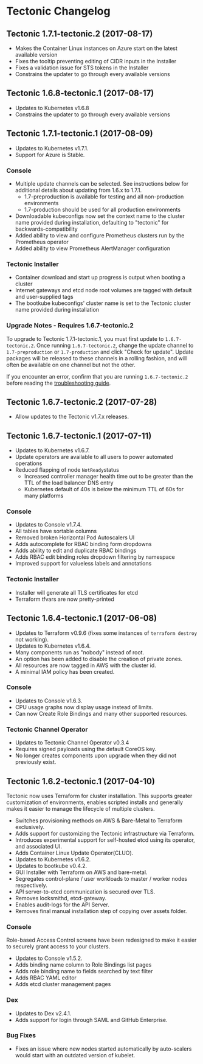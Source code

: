# Tectonic Changelog

## Tectonic 1.7.1-tectonic.2 (2017-08-17)

* Makes the Container Linux instances on Azure start on the latest available version
* Fixes the tooltip preventing editing of CIDR inputs in the Installer
* Fixes a validation issue for STS tokens in the Installer
* Constrains the updater to go through every available versions

## Tectonic 1.6.8-tectonic.1 (2017-08-17)

* Updates to Kubernetes v1.6.8
* Constrains the updater to go through every available versions
 
## Tectonic 1.7.1-tectonic.1 (2017-08-09)

* Updates to Kubernetes v1.7.1.
* Support for Azure is Stable.

### Console

* Multiple update channels can be selected. See instructions below for additional details about updating from 1.6.x to 1.7.1.
  * 1.7-preproduction is available for testing and all non-production environments
  * 1.7-production should be used for all production environments
* Downloadable kubeconfigs now set the context name to the cluster name provided during installation, defaulting to "tectonic" for backwards-compatibility
* Added ability to view and configure Prometheus clusters run by the Prometheus operator
* Added ability to view Prometheus AlertManager configuration

### Tectonic Installer

* Container download and start up progress is output when booting a cluster
* Internet gateways and etcd node root volumes are tagged with default and user-supplied tags
* The bootkube kubeconfigs' cluster name is set to the Tectonic cluster name provided during installation

### Upgrade Notes - Requires 1.6.7-tectonic.2

To upgrade to Tectonic 1.7.1-tectonic.1, you must first update to `1.6.7-tectonic.2`. Once running `1.6.7-tectonic.2`, change the update channel to `1.7-preproduction` or `1.7-production` and click "Check for update". Update packages will be released to these channels in a rolling fashion, and will often be available on one channel but not the other.

If you encounter an error, confirm that you are running `1.6.7-tectonic.2` before reading the [troubleshooting guide](https://github.com/coreos/tectonic-installer/blob/master/Documentation/troubleshooting/tectonic-upgrade.md#upgrading-to-171-tectonic1).

## Tectonic 1.6.7-tectonic.2 (2017-07-28)

* Allow updates to the Tectonic v1.7.x releases.

## Tectonic 1.6.7-tectonic.1 (2017-07-11)

* Updates to Kubernetes v1.6.7.
* Update operators are available to all users to power automated operations
* Reduced flapping of node `NotReady`status
   - Increased controller manager health time out to be greater than the TTL of the load balancer DNS entry
   - Kubernetes default of 40s is below the minimum TTL of 60s for many platforms

### Console

* Updates to Console v1.7.4.
* All tables have sortable columns
* Removed broken Horizontal Pod Autoscalers UI
* Adds autocomplete for RBAC binding form dropdowns
* Adds ability to edit and duplicate RBAC bindings
* Adds RBAC edit binding roles dropdown filtering by namespace
* Improved support for valueless labels and annotations

### Tectonic Installer

* Installer will generate all TLS certificates for etcd
* Terraform tfvars are now pretty-printed

## Tectonic 1.6.4-tectonic.1 (2017-06-08)

* Updates to Terraform v0.9.6 (fixes some instances of `terraform destroy` not working).
* Updates to Kubernetes v1.6.4.
* Many components run as "nobody" instead of root.
* An option has been added to disable the creation of private zones.
* All resources are now tagged in AWS with the cluster id.
* A minimal IAM policy has been created.

### Console

* Updates to Console v1.6.3.
* CPU usage graphs now display usage instead of limits.
* Can now Create Role Bindings and many other supported resources.

### Tectonic Channel Operator

* Updates to Tectonic Channel Operator v0.3.4
* Requires signed payloads using the default CoreOS key.
* No longer creates components upon upgrade when they did not previously exist.

## Tectonic 1.6.2-tectonic.1 (2017-04-10)

Tectonic now uses Terraform for cluster installation. This supports greater customization of environments, enables scripted installs and generally makes it easier to manage the lifecycle of multiple clusters.

* Switches provisioning methods on AWS & Bare-Metal to Terraform exclusively.
* Adds support for customizing the Tectonic infrastructure via Terraform.
* Introduces experimental support for self-hosted etcd using its operator, and associated UI.
* Adds Container Linux Update Operator(CLUO).
* Updates to Kubernetes v1.6.2.
* Updates to bootkube v0.4.2.
* GUI Installer with Terraform on AWS and bare-metal.
* Segregates control-plane / user workloads to master / worker nodes respectively.
* API server-to-etcd communication is secured over TLS.
* Removes locksmithd, etcd-gateway.
* Enables audit-logs for the API Server.
* Removes final manual installation step of copying over assets folder.

### Console

Role-based Access Control screens have been redesigned to make it easier to securely grant access to your clusters.

* Updates to Console v1.5.2.
* Adds binding name column to Role Bindings list pages
* Adds role binding name to fields searched by text filter
* Adds RBAC YAML editor
* Adds etcd cluster management pages

### Dex

* Updates to Dex v2.4.1.
* Adds support for login through SAML and GitHub Enterprise.

### Bug Fixes

* Fixes an issue where new nodes started automatically by auto-scalers would start with an outdated version of kubelet.
